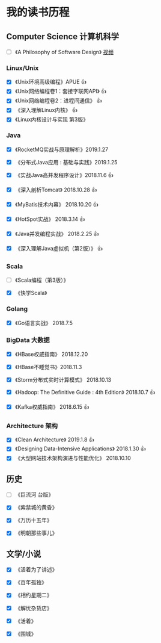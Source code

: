 # 我的读书历程


## Computer Science 计算机科学


- [ ] 《A Philosophy of Software Design》 [视频](https://www.youtube.com/watch?v=bmSAYlu0NcY)


### Linux/Unix

- [x] 《Unix环境高级编程》APUE :+1:
- [x] 《Unix网络编程卷1：套接字联网API》 :+1:
- [x] 《Unix网络编程卷2：进程间通信》 :+1:
- [x] 《深入理解Linux内核》 :+1:
- [x] 《Linux内核设计与实现 第3版》

### Java


- [x] 《RocketMQ实战与原理解析》2019.1.27
- [x] 《分布式Java应用 : 基础与实践》2019.1.25
- [x] 《实战Java高并发程序设计》2018.11.6 :+1:
- [x] 《深入剖析Tomcat》 2018.10.28 :+1:
- [x] 《MyBatis技术内幕》 2018.10.20 :+1:
- [x] 《HotSpot实战》 2018.3.14 :+1:
- [x] 《Java并发编程实战》  2018.2.25  :+1:
- [x] 《深入理解Java虚拟机（第2版）》  :+1:


### Scala

- [ ] 《Scala编程（第3版）》
- [x] 《快学Scala》


### Golang

- [x] 《Go语言实战》 2018.7.5

### BigData 大数据

- [x] 《HBase权威指南》 2018.12.20
- [x] 《HBase不睡觉书》2018.11.3
- [x] 《Storm分布式实时计算模式》 2018.10.13
- [x] 《Hadoop: The Definitive Guide : 4th Edition》 2018.10.7  :+1:
- [x] 《Kafka权威指南》 2018.6.15 :+1:



### Architecture 架构
- [x] 《Clean Architecture》 2019.1.8 :+1:
- [x] 《Designing Data-Intensive Applications》 2018.1.30 :+1:
- [x] 《大型网站技术架构演进与性能优化》 2018.10.10

## 历史

- [ ] 《巨流河 台版》
- [x] 《紫禁城的黄昏》 
- [x] 《万历十五年》
- [x] 《明朝那些事儿》




## 文学/小说

- [x] 《活着为了讲述》
- [x] 《百年孤独》
- [x] 《相约星期二》
- [x] 《解忧杂货店》
- [x] 《活着》
- [x] 《围城》

